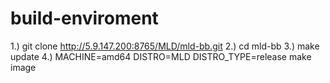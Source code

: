 build-enviroment
================


1.) git clone http://5.9.147.200:8765/MLD/mld-bb.git
2.) cd mld-bb
3.) make update
4.) MACHINE=amd64 DISTRO=MLD DISTRO_TYPE=release make image